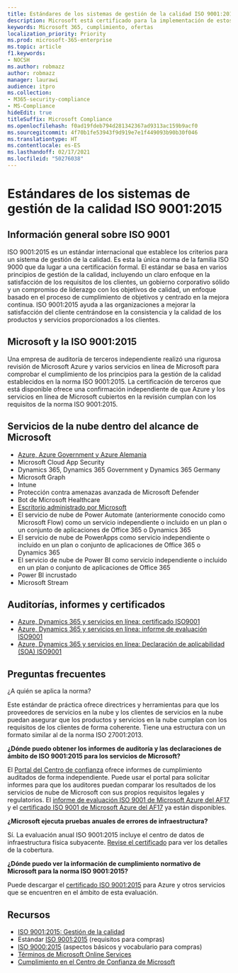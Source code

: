 ```yaml
---
title: Estándares de los sistemas de gestión de la calidad ISO 9001:2015
description: Microsoft está certificado para la implementación de estos estándares de gestión de la calidad.
keywords: Microsoft 365, cumplimiento, ofertas
localization_priority: Priority
ms.prod: microsoft-365-enterprise
ms.topic: article
f1.keywords:
- NOCSH
ms.author: robmazz
author: robmazz
manager: laurawi
audience: itpro
ms.collection:
- M365-security-compliance
- MS-Compliance
hideEdit: true
titleSuffix: Microsoft Compliance
ms.openlocfilehash: f0ad19fdeb794d281342367ad9313ac159b9acf0
ms.sourcegitcommit: 4f70b1fe53943f9d919e7e1f449093b90b30f046
ms.translationtype: HT
ms.contentlocale: es-ES
ms.lasthandoff: 02/17/2021
ms.locfileid: "50276038"
---
```

# <a name="iso-90012015-quality-management-systems-standards"></a>Estándares de los sistemas de gestión de la calidad ISO 9001:2015

## <a name="iso-9001-overview"></a>Información general sobre ISO 9001

ISO 9001:2015 es un estándar internacional que establece los criterios para un sistema de gestión de la calidad. Es esta la única norma de la familia ISO 9000 que da lugar a una certificación formal. El estándar se basa en varios principios de gestión de la calidad, incluyendo un claro enfoque en la satisfacción de los requisitos de los clientes, un gobierno corporativo sólido y un compromiso de liderazgo con los objetivos de calidad, un enfoque basado en el proceso de cumplimiento de objetivos y centrado en la mejora continua. ISO 9001:2015 ayuda a las organizaciones a mejorar la satisfacción del cliente centrándose en la consistencia y la calidad de los productos y servicios proporcionados a los clientes.

## <a name="microsoft-and-iso-90012015"></a>Microsoft y la ISO 9001:2015

Una empresa de auditoría de terceros independiente realizó una rigurosa revisión de Microsoft Azure y varios servicios en línea de Microsoft para comprobar el cumplimiento de los principios para la gestión de la calidad establecidos en la norma ISO 9001:2015. La certificación de terceros que está disponible ofrece una confirmación independiente de que Azure y los servicios en línea de Microsoft cubiertos en la revisión cumplan con los requisitos de la norma ISO 9001:2015.

## <a name="microsoft-in-scope-cloud-services"></a>Servicios de la nube dentro del alcance de Microsoft

- [Azure, Azure Government y Azure Alemania](https://aka.ms/AzureCompliance)
- Microsoft Cloud App Security
- Dynamics 365, Dynamics 365 Government y Dynamics 365 Germany
- Microsoft Graph
- Intune
- Protección contra amenazas avanzada de Microsoft Defender
- Bot de Microsoft Healthcare
- [Escritorio administrado por Microsoft](/microsoft-365/managed-desktop/intro/compliance)
- El servicio de nube de Power Automate (anteriormente conocido como Microsoft Flow) como un servicio independiente o incluido en un plan o un conjunto de aplicaciones de Office 365 o Dynamics 365
- El servicio de nube de PowerApps como servicio independiente o incluido en un plan o conjunto de aplicaciones de Office 365 o Dynamics 365
- El servicio de nube de Power BI como servicio independiente o incluido en un plan o conjunto de aplicaciones de Office 365
- Power BI incrustado
- Microsoft Stream

## <a name="audits-reports-and-certificates"></a>Auditorías, informes y certificados

- [Azure, Dynamics 365 y servicios en línea: certificado ISO9001](https://aka.ms/azureiso9001cert)
- [Azure, Dynamics 365 y servicios en línea: informe de evaluación ISO9001](https://aka.ms/azureiso9001report)
- [Azure, Dynamics 365 y servicios en línea: Declaración de aplicabilidad (SOA) ISO9001](https://aka.ms/azureiso9001soa)

## <a name="frequently-asked-questions"></a>Preguntas frecuentes

¿A quién se aplica la norma?

Este estándar de práctica ofrece directrices y herramientas para que los proveedores de servicios en la nube y los clientes de servicios en la nube puedan asegurar que los productos y servicios en la nube cumplan con los requisitos de los clientes de forma coherente. Tiene una estructura con un formato similar al de la norma ISO 27001:2013.

**¿Dónde puedo obtener los informes de auditoría y las declaraciones de ámbito de ISO 9001:2015 para los servicios de Microsoft?**

El [Portal del Centro de confianza](/microsoft-365/compliance/get-started-with-service-trust-portal) ofrece informes de cumplimiento auditados de forma independiente. Puede usar el portal para solicitar informes para que los auditores puedan comparar los resultados de los servicios de nube de Microsoft con sus propios requisitos legales y regulatorios. El [informe de evaluación ISO 9001 de Microsoft Azure del AF17](https://www.microsoft.com/?ref=aka) y el [certificado ISO 9001 de Microsoft Azure del AF17](https://www.microsoft.com/?ref=aka) ya están disponibles.

**¿Microsoft ejecuta pruebas anuales de errores de infraestructura?**

Sí. La evaluación anual ISO 9001:2015 incluye el centro de datos de infraestructura física subyacente. [Revise el certificado](https://www.microsoft.com/?ref=aka) para ver los detalles de la cobertura.

**¿Dónde puedo ver la información de cumplimiento normativo de Microsoft para la norma ISO 9001:2015?**

Puede descargar el [certificado ISO 9001:2015](https://www.microsoft.com/?ref=aka) para Azure y otros servicios que se encuentren en el ámbito de esta evaluación.

## <a name="resources"></a>Recursos

- [ISO 9001:2015: Gestión de la calidad](https://www.iso.org/iso-9001-quality-management.html)
- Estándar [ISO 9001:2015](https://www.iso.org/standard/62085.html) (requisitos para compras)
- [ISO 9000:2015](https://www.iso.org/standard/45481.html) (aspectos básicos y vocabulario para compras)
- [Términos de Microsoft Online Services](https://aka.ms/Online-Services-Terms)
- [Cumplimiento en el Centro de Confianza de Microsoft](https://www.microsoft.com/trust-center/compliance/compliance-overview)
